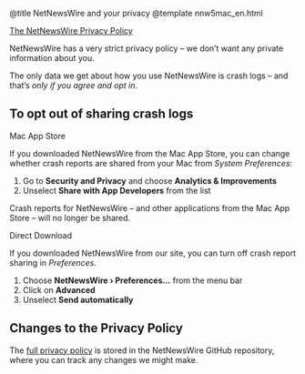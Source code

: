 @title NetNewsWire and your privacy
@template nnw5mac_en.html

[The NetNewsWire Privacy Policy](https://ranchero.com/netnewswire/privacypolicy)

NetNewsWire has a very strict privacy policy – we don’t want any private information about you.

The only data we get about how you use NetNewsWire is crash logs – and that’s *only if you agree and opt in*.



To opt out of sharing crash logs
--------------------------------

<span class="badge-distro">Mac App Store</span>

If you downloaded NetNewsWire from the Mac App Store, you can change whether crash reports are shared from your Mac from *System Preferences*:

1. Go to **Security and Privacy** and choose **Analytics & Improvements**
2. Unselect **Share with App Developers** from the list

Crash reports for NetNewsWire – and other applications from the Mac App Store – will no longer be shared.

<span class="badge-distro">Direct Download</span>

If you downloaded NetNewsWire from our site, you can turn off crash report sharing in *Preferences*.

1. Choose **NetNewsWire › Preferences…** from the menu bar
2. Click on **Advanced**
3. Unselect **Send automatically**


Changes to the Privacy Policy
-----------------------------

The [full privacy policy](https://github.com/brentsimmons/NetNewsWire/blob/master/Technotes/privacypolicy.markdown) is stored in the NetNewsWire GitHub repository, where you can track any changes we might make.